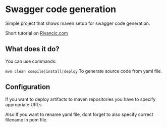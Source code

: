# Swagger code generation

Simple project that shows maven setup for swagger code generation.

Short tutorial on <a href="https://www.rivancic.com/swagger">Rivancic.com</a>

## What does it do?

You can use commands:

`mvn clean compile|install|deploy`
To generate source code from yaml file.


## Configuration

If you want to deploy artifacts to maven repositories you have to specify appropriate URLs.

Also If you want to rename yaml file, dont forget to also specify correct filename in pom file.
